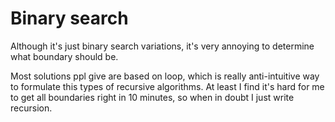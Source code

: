 # Binary search

Although it's just binary search variations, it's very annoying to determine what boundary should be.

Most solutions ppl give are based on loop, which is really anti-intuitive way to formulate this types of recursive algorithms. At least I find it's hard for me to get all boundaries right in 10 minutes, so when in doubt I just write recursion.
